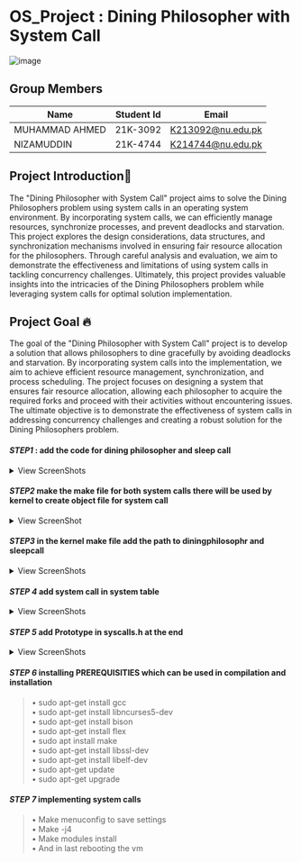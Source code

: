 # OS_Project : Dining Philosopher with System Call


![image](https://github.com/MuhammadAhmed3092/OS_Project/assets/119106831/f88ece12-b4dc-49f5-bebf-24bb19610c27)


## Group Members
| Name  | Student Id | Email |
| ------------- | ------------- | ------------- |
| MUHAMMAD AHMED  | 21K-3092  | K213092@nu.edu.pk  |
| NIZAMUDDIN | 21K-4744  | K214744@nu.edu.pk  |

## Project Introduction👋

The "Dining Philosopher with System Call" project aims to solve the Dining Philosophers problem using system calls in an operating system environment. By incorporating system calls, we can efficiently manage resources, synchronize processes, and prevent deadlocks and starvation. This project explores the design considerations, data structures, and synchronization mechanisms involved in ensuring fair resource allocation for the philosophers. Through careful analysis and evaluation, we aim to demonstrate the effectiveness and limitations of using system calls in tackling concurrency challenges. Ultimately, this project provides valuable insights into the intricacies of the Dining Philosophers problem while leveraging system calls for optimal solution implementation.


## Project Goal 🔥

The goal of the "Dining Philosopher with System Call" project is to develop a solution that allows philosophers to dine gracefully by avoiding deadlocks and starvation. By incorporating system calls into the implementation, we aim to achieve efficient resource management, synchronization, and process scheduling. The project focuses on designing a system that ensures fair resource allocation, allowing each philosopher to acquire the required forks and proceed with their activities without encountering issues. The ultimate objective is to demonstrate the effectiveness of system calls in addressing concurrency challenges and creating a robust solution for the Dining Philosophers problem.

#### *STEP1* : add the code for dining philosopher and sleep call 
  <details>
  <summary>View ScreenShots</summary>
  
![image](https://github.com/MuhammadAhmed3092/OS_Project/assets/125905421/7a4cc832-28a3-4039-bedf-ddb34d52d982)
![image](https://github.com/MuhammadAhmed3092/OS_Project/assets/125905421/5c281ef7-a903-4a33-942b-a98d48cdaef7)
</details>

#### *STEP2* make the make file for both system calls there will be used by kernel to create object file for system call
<details>
  <summary>View ScreenShot</summary>
  
![image](https://github.com/MuhammadAhmed3092/OS_Project/assets/125905421/708e9102-354f-4485-9ba7-fa47373da790)

![image](https://github.com/MuhammadAhmed3092/OS_Project/assets/125905421/09b41e67-2839-4128-983b-28a2e13c3bda)
</details>

#### *STEP3* in the kernel make file add the path to diningphilosophr and sleepcall
<details>
  <summary>View ScreenShots</summary>

![image](https://github.com/MuhammadAhmed3092/OS_Project/assets/125905421/0bb6f058-f60c-4169-81d0-0abb34af3993)
</details>

#### *STEP 4* add system call in system table  
<details>
  <summary>View ScreenShots</summary>

 ![image](https://github.com/MuhammadAhmed3092/OS_Project/assets/125905421/f0cb621c-2173-4144-8830-27ceca46cc25)
</details>

#### *STEP 5* add Prototype in syscalls.h at the end
<details>
  <summary>View ScreenShots</summary>

![image](https://github.com/MuhammadAhmed3092/OS_Project/assets/125905421/de52e72b-d7dd-447a-a6ec-c7063287a851)
</details>

#### *STEP 6*   installing PREREQUISITIES which can be used in compilation and installation  
<blockquote> 
  
• sudo apt-get install gcc  
• sudo apt-get install libncurses5-dev  
• sudo apt-get install bison  
• sudo apt-get install flex  
• sudo apt install make  
• sudo apt-get install libssl-dev  
• sudo apt-get install libelf-dev  
• sudo apt-get update  
• sudo apt-get upgrade
 </blockquote>

#### *STEP 7* implementing system calls  
<blockquote>
  
• Make menuconfig to save settings  
• Make -j4   
• Make modules install   
• And in last rebooting the vm  
</blockquote>


